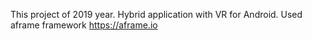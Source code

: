 This project of 2019 year. Hybrid application with VR for Android.
Used aframe framework https://aframe.io